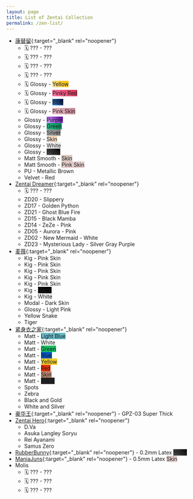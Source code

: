 ```yaml
---
layout: page
title: List of Zentai Collection
permalink: /zen-list/
---
```


- [康替留](https://world.taobao.com/dianpu/149507916.htm){:target="_blank" rel="noopener"}
	- 🗓️ ??? - <span class="hidden-text">???<span>
	- 🗓️ ??? - <span class="hidden-text">???<span>
	- 🗓️ ??? - <span class="hidden-text">???<span>
	- 🗓️ ??? - <span class="hidden-text">???<span>
	- 🗓️ Glossy - <span class="color-sample" style="background: linear-gradient(45deg, rgba(237,221,169,1) 0%, rgba(255,194,0,1) 88%);">Yellow</span>
	- 🗓️ Glossy - <span class="color-sample" style="background: linear-gradient(45deg, rgba(255,119,173,1) 0%, rgba(219,59,90,1) 83%);">Pinky Red</span>
	- 🗓️ Glossy - <span class="color-sample" style="background: linear-gradient(45deg, rgba(61,142,216,1) 0%, rgba(0,11,59,1) 90%);">Blue</span>
	- 🗓️ Glossy - <span class="color-sample" style="background: linear-gradient(45deg, rgba(240,197,210,1) 0%, rgba(204,139,152,1) 90%);">Pink Skin</span>
	- Glossy - <span class="color-sample" style="background: linear-gradient(45deg, rgba(215,164,255,1) 0%, rgba(88,0,157,1) 100%);">Purple</span>
	- Glossy - <span class="color-sample" style="background: linear-gradient(45deg, rgba(43,190,137,1) 0%, rgba(0,133,85,1) 100%);">Green</span>
	- Glossy - <span class="color-sample" style="background: linear-gradient(45deg, rgba(191,191,191,1) 0%, rgba(119,119,119,1) 100%);">Silver</span>
	- Glossy - <span class="color-sample" style="background: linear-gradient(45deg, rgba(233,224,216,1) 0%, rgba(255,212,173,1) 100%);">Skin</span>
	- Glossy - <span class="color-sample" style="background: linear-gradient(45deg, rgba(255,255,255,1) 0%, rgba(228,228,228,1) 100%);">White</span>
	- Glossy - <span class="color-sample" style="background: linear-gradient(45deg, rgba(83,83,83,1) 13%, rgba(0,0,0,1) 100%);">Black</span>
	- Matt Smooth - <span class="color-sample" style="background: linear-gradient(45deg, rgba(214,199,189,1) 13%, rgba(214,199,189,1) 100%);">Skin</span>
	- Matt Smooth - <span class="color-sample" style="background: linear-gradient(45deg, rgba(227,204,202,1) 13%, rgba(227,204,202,1) 100%);">Pink Skin</span>
	- PU - <span class="color-sample" style="background: url(/images/zen/pu-metallicbrown.jpg); background-size: cover;">Metallic Brown</span>
	- Velvet - <span class="color-sample" style="background: url(/images/zen/velvet-red.jpg); background-size: cover;">Red</span>
- [Zentai Dreamer](https://www.dreammask.net/zentaidreamer){:target="_blank" rel="noopener"}
	- 🗓️ ??? - <span class="hidden-text">???<span>
	- ZD20 - <span class="color-sample" style="background: url(/images/zen/dms-zd20.jpg); background-size: cover;">Slippery</span>
	- ZD17 - <span class="color-sample" style="background: url(/images/zen/dms-zd17.jpg); background-size: cover;">Golden Python</span>
	- ZD21 - <span class="color-sample" style="background: url(/images/zen/dms-zd21.jpg); background-size: cover;">Ghost Blue Fire</span>
	- ZD15 - <span class="color-sample" style="background: url(/images/zen/dms-zd15.jpg); background-size: cover;">Black Mamba</span>
	- ZD14 - <span class="color-sample" style="background: url(/images/zen/dms-zd14.jpg); background-size: cover;">ZeZe - Pink</span>
	- ZD05 - <span class="color-sample" style="background: url(/images/zen/dms-zd05.jpg); background-size: cover;">Aurora - Pink</span>
	- ZD02 - <span class="color-sample" style="background: url(/images/zen/dms-zd02.jpg); background-size: cover;">New Mermaid - White</span>
	- ZD23 - <span class="color-sample" style="background: url(/images/zen/dms-zd23.jpg); background-size: cover;">Mysterious Lady - Silver Gray Purple</span>
- [麦薇](https://shop73341203.taobao.com){:target="_blank" rel="noopener"}
	- Kig - <span class="color-sample" style="background: url(/images/zen/mw-kig-pink-skin.jpg); background-size: cover;">Pink Skin</span>
	- Kig - <span class="color-sample" style="background: url(/images/zen/mw-kig-pink-skin.jpg); background-size: cover;">Pink Skin</span>
	- Kig - <span class="color-sample" style="background: url(/images/zen/mw-kig-pink-skin.jpg); background-size: cover;">Pink Skin</span>
	- Kig - <span class="color-sample" style="background: url(/images/zen/mw-kig-pink-skin.jpg); background-size: cover;">Pink Skin</span>
	- Kig - <span class="color-sample" style="background: url(/images/zen/mw-kig-pink-skin.jpg); background-size: cover;">Pink Skin</span>
	- Kig - <span class="color-sample" style="background: linear-gradient(45deg, rgba(10,10,10,1) 13%, rgba(0,0,0,1) 100%);">Black</span>
	- Kig - <span class="color-sample" style="background: linear-gradient(45deg, rgba(255,255,255,1) 13%, rgba(225,225,225,1) 100%);">White</span>
	- Modal - <span class="color-sample" style="background: url(/images/zen/mw-modal-skin.jpg); background-size: cover;">Dark Skin</span>
	- Glossy - <span class="color-sample" style="background: url(/images/zen/mw-glossy-pink.jpg); background-size: cover;">Light Pink</span>
	- <span class="color-sample" style="background: url(/images/zen/mw-yellow-snake.jpg); background-size: cover;">Yellow Snake</span>
	- <span class="color-sample" style="background: url(/images/zen/mw-tiger.jpg); background-size: cover;">Tiger</span>
- [紧身衣之家](http://shop60260670.taobao.com){:target="_blank" rel="noopener"}
	- Matt - <span class="color-sample" style="background: #67b9c7;">Light Blue</span>
	- Matt - <span class="color-sample" style="background: #fafafa;">White</span>
	- Matt - <span class="color-sample" style="background: #19bd60;">Green</span>
	- Matt - <span class="color-sample" style="background: #0155c4;">Blue</span>
	- Matt - <span class="color-sample" style="background: #f1cd2c;">Yellow</span>
	- Matt - <span class="color-sample" style="background: #e82f0a;">Red</span>
	- Matt - <span class="color-sample" style="background: #bb8770;">Skin</span>
	- Matt - <span class="color-sample" style="background: #222;">Black</span>
	- <span class="color-sample" style="background: url(/images/zen/jsyzj-spots.jpg);">Spots</span>
	- <span class="color-sample" style="background: url(/images/zen/jsyzj-zebra.jpg);">Zebra</span>
	- <span class="color-sample" style="background: url(/images/zen/jsyzj-blackNgold.jpg);">Black and Gold</span>
	- <span class="color-sample" style="background: url(/images/zen/jsyzj-whiteNsilver.jpg);">White and Silver</span>
- [豪华王](https://www.gko-kig.com){:target="_blank" rel="noopener"} - <span class="color-sample" style="background: url(/images/zen/gpz-03.jpg);">GPZ-03 Super Thick</span>
- [Zentai Hero](https://shop116379409.m.taobao.com){:target="_blank" rel="noopener"}
	- <span class="color-sample" style="background: url(/images/zen/dva.jpg); background-size: cover;">D.Va</span>
	- <span class="color-sample" style="background: url(/images/zen/asuka-langley-soryu.jpg); background-size: cover;">Asuka Langley Soryu</span>
	- <span class="color-sample" style="background: url(/images/zen/rei-ayanami.jpg); background-size: cover;">Rei Ayanami</span>
	- <span class="color-sample" style="background: url(/images/zen/samus-zero.jpg); background-size: cover;">Samus Zero</span>
- [RubberBunny](https://weibo.com/u/7148760824){:target="_blank" rel="noopener"} - 0.2mm Latex <span class="color-sample" style="background: linear-gradient(45deg, rgba(83,83,83,1) 13%, rgba(0,0,0,1) 100%);">Black</span>
- [ManiaJuns](https://weibo.com/u/7148760824){:target="_blank" rel="noopener"} - 0.5mm Latex <span class="color-sample" style="background: linear-gradient(45deg, rgba(227,204,202,1) 13%, rgba(227,204,202,1) 100%);">Skin</span>
- Molis
	- 🗓️ ??? - <span class="hidden-text">???<span>
	- 🗓️ ??? - <span class="hidden-text">???<span>
	- 🗓️ ??? - <span class="hidden-text">???<span>